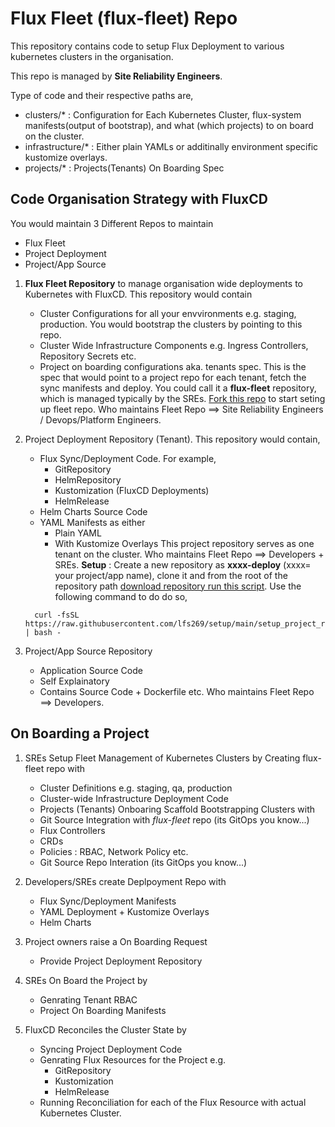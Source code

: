 # Flux Fleet (flux-fleet) Repo 

This repository contains code to setup Flux Deployment to various kubernetes clusters in the organisation. 

This repo is managed by **Site Reliability Engineers**. 

Type of code and their respective paths are,

  * clusters/*  :  Configuration for Each Kubernetes Cluster, flux-system manifests(output of bootstrap), and what (which  projects) to on board on the cluster. 
  * infrastructure/*  : Either plain YAMLs or additinally environment specific kustomize overlays.
  * projects/* : Projects(Tenants) On Boarding Spec 


## Code Organisation Strategy with FluxCD

You would maintain 3 Different Repos to maintain
  * Flux Fleet
  * Project Deployment
  * Project/App Source

  1. **Flux Fleet Repository**  to manage organisation wide deployments to Kubernetes  with FluxCD.
     This repository would contain
       * Cluster Configurations for all your envvironments e.g. staging, production. You would bootstrap the clusters by pointing to this repo.
       * Cluster Wide Infrastructure Components
           e.g. Ingress Controllers, Repository Secrets etc.
       * Project on boarding configurations aka. tenants spec. This is the spec that would point to a project repo for each tenant, fetch the sync manifests and deploy.
     You could call it a  **flux-fleet** repository, which is managed typically by the SREs. [Fork this repo](https://github.com/lfs269/flux-fleet) to start seting up  fleet repo.
     Who maintains Fleet Repo ==> Site Reliability Engineers / Devops/Platform Engineers.

  2. Project Deployment Repository (Tenant).
     This repository would contain,
       * Flux Sync/Deployment Code. For example,
           * GitRepository
           * HelmRepository
           * Kustomization (FluxCD Deployments)
           * HelmRelease
       * Helm Charts Source Code
       * YAML Manifests as either
           * Plain YAML
           * With Kustomize Overlays
     This project repository serves as one tenant on the cluster.
     Who maintains Fleet Repo ==> Developers + SREs.
     **Setup** : Create a new repository as **xxxx-deploy** (xxxx= your project/app name), clone it and from the root of the repository path  [download repository run this script](https://raw.githubusercontent.com/lfs269/setup/main/setup_project_repo.sh). Use the following command to do do so, 
     ```
       curl -fsSL https://raw.githubusercontent.com/lfs269/setup/main/setup_project_repo.sh | bash -
     ```

  3. Project/App Source Repository
       * Application Source Code
       * Self Explainatory
       * Contains Source Code + Dockerfile etc.
     Who maintains Fleet Repo ==> Developers.


## On Boarding a Project

  1. SREs Setup Fleet Management of Kubernetes Clusters by
     Creating  flux-fleet repo with
       * Cluster Definitions e.g. staging, qa, production
       * Cluster-wide  Infrastructure Deployment Code
       * Projects (Tenants) Onboaring Scaffold
     Bootstrapping Clusters with
       * Git Source Integration with *flux-fleet* repo (its GitOps you know...)
       * Flux Controllers
       * CRDs
       * Policies : RBAC, Network Policy etc.
       * Git Source Repo Interation (its GitOps you know...)

  2. Developers/SREs create Deplpoyment Repo with
       * Flux Sync/Deployment Manifests
       * YAML Deployment + Kustomize Overlays
       * Helm Charts

  3. Project owners raise a On Boarding Request
       * Provide Project Deployment Repository

  4. SREs On Board the Project by
       * Genrating Tenant RBAC
       * Project On Boarding Manifests

  5. FluxCD Reconciles the Cluster State by
       * Syncing Project Deployment Code
       * Genrating Flux Resources for the Project e.g.
           * GitRepository
           * Kustomization
           * HelmRelease
       * Running Reconciliation for each of the Flux Resource with actual Kubernetes Cluster.
